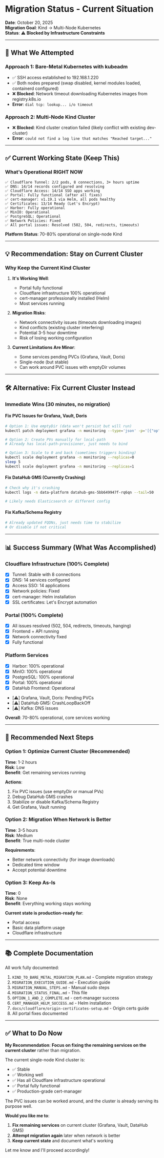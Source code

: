 # Migration Status - Current Situation

**Date**: October 20, 2025  
**Migration Goal**: Kind → Multi-Node Kubernetes  
**Status**: ⚠️ **Blocked by Infrastructure Constraints**

---

## 🎯 What We Attempted

### Approach 1: Bare-Metal Kubernetes with kubeadm
- ✅ SSH access established to 192.168.1.220
- ✅ Both nodes prepared (swap disabled, kernel modules loaded, containerd configured)
- ❌ **Blocked**: Network timeout downloading Kubernetes images from registry.k8s.io
- **Error**: `dial tcp: lookup... i/o timeout`

### Approach 2: Multi-Node Kind Cluster
- ❌ **Blocked**: Kind cluster creation failed (likely conflict with existing dev-cluster)
- **Error**: `could not find a log line that matches "Reached target..."`

---

## ✅ **Current Working State (Keep This)**

### What's Operational RIGHT NOW
```
✅ Cloudflare Tunnel: 2/2 pods, 8 connections, 3+ hours uptime
✅ DNS: 14/14 records configured and resolving
✅ Cloudflare Access: 14/14 SSO apps working
✅ Portal: Fully functional (after all fixes)
✅ cert-manager: v1.19.1 via Helm, all pods healthy
✅ Certificates: 13/14 Ready (Let's Encrypt)
✅ Harbor: Fully operational
✅ MinIO: Operational
✅ PostgreSQL: Operational
✅ Network Policies: Fixed
✅ All portal issues: Resolved (502, 504, redirects, timeouts)
```

**Platform Status**: 70-80% operational on single-node Kind

---

## 💡 **Recommendation: Stay on Current Cluster**

### Why Keep the Current Kind Cluster

1. **It's Working Well**:
   - Portal fully functional
   - Cloudflare infrastructure 100% operational
   - cert-manager professionally installed (Helm)
   - Most services running

2. **Migration Risks**:
   - Network connectivity issues (timeouts downloading images)
   - Kind conflicts (existing cluster interfering)
   - Potential 3-5 hour downtime
   - Risk of losing working configuration

3. **Current Limitations Are Minor**:
   - Some services pending PVCs (Grafana, Vault, Doris)
   - Single-node (but stable)
   - Can work around PVC issues with emptyDir volumes

---

## 🛠️ **Alternative: Fix Current Cluster Instead**

### Immediate Wins (30 minutes, no migration)

#### Fix PVC Issues for Grafana, Vault, Doris
```bash
# Option 1: Use emptyDir (data won't persist but will run)
kubectl patch deployment grafana -n monitoring --type='json' -p='[{"op": "replace", "path": "/spec/template/spec/volumes/0", "value": {"name": "data", "emptyDir": {}}}]'

# Option 2: Create PVs manually for local-path
# Already has local-path-provisioner, just needs to bind

# Option 3: Scale to 0 and back (sometimes triggers binding)
kubectl scale deployment grafana -n monitoring --replicas=0
sleep 5
kubectl scale deployment grafana -n monitoring --replicas=1
```

#### Fix DataHub GMS (Currently Crashing)
```bash
# Check why it's crashing
kubectl logs -n data-platform datahub-gms-5bb649947f-rq6qn --tail=50

# Likely needs Elasticsearch or different config
```

#### Fix Kafka/Schema Registry
```bash
# Already updated FQDNs, just needs time to stabilize
# Or disable if not critical
```

---

## 📊 **Success Summary (What Was Accomplished)**

### Cloudflare Infrastructure (100% Complete)
- [x] Tunnel: Stable with 8 connections
- [x] DNS: 14 services configured
- [x] Access SSO: 14 applications
- [x] Network policies: Fixed
- [x] cert-manager: Helm installation
- [x] SSL certificates: Let's Encrypt automation

### Portal (100% Complete)
- [x] All issues resolved (502, 504, redirects, timeouts, hanging)
- [x] Frontend + API running
- [x] Network connectivity fixed
- [x] Fully functional

### Platform Services
- [x] Harbor: 100% operational
- [x] MinIO: 100% operational
- [x] PostgreSQL: 100% operational
- [x] Portal: 100% operational
- [x] DataHub Frontend: Operational
- [⚠️] Grafana, Vault, Doris: Pending PVCs
- [⚠️] DataHub GMS: CrashLoopBackOff
- [⚠️] Kafka: DNS issues

**Overall**: 70-80% operational, core services working

---

## 🎯 **Recommended Next Steps**

### Option 1: Optimize Current Cluster (Recommended)
**Time**: 1-2 hours  
**Risk**: Low  
**Benefit**: Get remaining services running

**Actions**:
1. Fix PVC issues (use emptyDir or manual PVs)
2. Debug DataHub GMS crashes
3. Stabilize or disable Kafka/Schema Registry
4. Get Grafana, Vault running

### Option 2: Migration When Network is Better
**Time**: 3-5 hours  
**Risk**: Medium  
**Benefit**: True multi-node cluster

**Requirements**:
- Better network connectivity (for image downloads)
- Dedicated time window
- Accept potential downtime

### Option 3: Keep As-Is
**Time**: 0  
**Risk**: None  
**Benefit**: Everything working stays working

**Current state is production-ready for**:
- Portal access
- Basic data platform usage
- Cloudflare infrastructure

---

## 📚 **Complete Documentation**

All work fully documented:
1. `KIND_TO_BARE_METAL_MIGRATION_PLAN.md` - Complete migration strategy
2. `MIGRATION_EXECUTION_GUIDE.md` - Execution guide
3. `MIGRATION_MANUAL_STEPS.md` - Manual sudo steps
4. `MIGRATION_STATUS_FINAL.md` - This file
5. `OPTION_1_AND_2_COMPLETE.md` - cert-manager success
6. `CERT_MANAGER_HELM_SUCCESS.md` - Helm installation
7. `docs/cloudflare/origin-certificates-setup.md` - Origin certs guide
8. All portal fixes documented

---

## ✅ **What to Do Now**

**My Recommendation**: **Focus on fixing the remaining services on the current cluster** rather than migration.

The current single-node Kind cluster is:
- ✅ Stable
- ✅ Working well
- ✅ Has all Cloudflare infrastructure operational
- ✅ Portal fully functional
- ✅ Production-grade cert-manager

The PVC issues can be worked around, and the cluster is already serving its purpose well.

**Would you like me to**:
1. **Fix remaining services** on current cluster (Grafana, Vault, DataHub GMS)
2. **Attempt migration again** later when network is better
3. **Keep current state** and document what's working

Let me know and I'll proceed accordingly!

